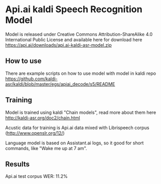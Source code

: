 # Api.ai kaldi Speech Recognition Model

Model is released under Creative Commons Attribution-ShareAlike 4.0 International Public License and available here for download here https://api.ai/downloads/api.ai-kaldi-asr-model.zip

## How to use
There are example scripts on how to use model with model in kaldi repo
https://github.com/kaldi-asr/kaldi/blob/master/egs/apiai_decode/s5/README

## Training
Model is trained using kaldi "Chain models", read more about them here http://kaldi-asr.org/doc2/chain.html

Acustic data for training is Api.ai data mixed with Librispeech corpus (http://www.openslr.org/12/)

Language model is based on Assistant.ai logs, so it good for short commands, like "Wake me up at 7 am".

## Results
Api.ai test corpus WER: 11.2%
